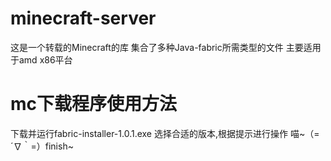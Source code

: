 # minecraft-server

这是一个转载的Minecraft的库
集合了多种Java-fabric所需类型的文件
主要适用于amd x86平台

# mc下载程序使用方法
下载并运行fabric-installer-1.0.1.exe
选择合适的版本,根据提示进行操作
喵~（=´∇｀=）finish~
